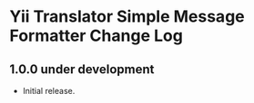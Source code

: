 # Yii Translator Simple Message Formatter Change Log

## 1.0.0 under development

- Initial release.
